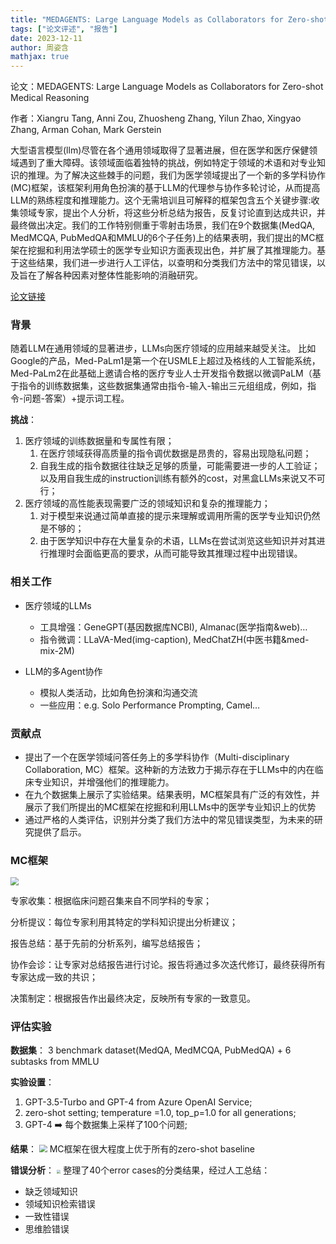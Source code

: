 ```yaml
---
title: "MEDAGENTS: Large Language Models as Collaborators for Zero-shot Medical Reasoning"
tags: ["论文评述", "报告"]
date: 2023-12-11
author: 周姿含
mathjax: true
---
```


论文：MEDAGENTS: Large Language Models as Collaborators for Zero-shot Medical Reasoning

作者：Xiangru Tang, Anni Zou, Zhuosheng Zhang, Yilun Zhao, Xingyao Zhang, Arman Cohan, Mark Gerstein

大型语言模型(llm)尽管在各个通用领域取得了显著进展，但在医学和医疗保健领域遇到了重大障碍。该领域面临着独特的挑战，例如特定于领域的术语和对专业知识的推理。为了解决这些棘手的问题，我们为医学领域提出了一个新的多学科协作(MC)框架，该框架利用角色扮演的基于LLM的代理参与协作多轮讨论，从而提高LLM的熟练程度和推理能力。这个无需培训且可解释的框架包含五个关键步骤:收集领域专家，提出个人分析，将这些分析总结为报告，反复讨论直到达成共识，并最终做出决定。我们的工作特别侧重于零射击场景，我们在9个数据集(MedQA, MedMCQA, PubMedQA和MMLU的6个子任务)上的结果表明，我们提出的MC框架在挖掘和利用法学硕士的医学专业知识方面表现出色，并扩展了其推理能力。基于这些结果，我们进一步进行人工评估，以查明和分类我们方法中的常见错误，以及旨在了解各种因素对整体性能影响的消融研究。

[论文链接](https://arxiv.org/abs/2311.10537)

### 背景

随着LLM在通用领域的显著进步，LLMs向医疗领域的应用越来越受关注。
比如Google的产品，Med-PaLm1是第一个在USMLE上超过及格线的人工智能系统，Med-PaLm2在此基础上邀请合格的医疗专业人士开发指令数据以微调PaLM（基于指令的训练数据集，这些数据集通常由指令-输入-输出三元组组成，例如，指令-问题-答案）+提示词工程。


**挑战**：
1. 医疗领域的训练数据量和专属性有限；
   1. 在医疗领域获得高质量的指令调优数据是昂贵的，容易出现隐私问题；
   2. 自我生成的指令数据往往缺乏足够的质量，可能需要进一步的人工验证；以及用自我生成的instruction训练有额外的cost，对黑盒LLMs来说又不可行；
2. 医疗领域的高性能表现需要广泛的领域知识和复杂的推理能力；
   1. 对于模型来说通过简单直接的提示来理解或调用所需的医学专业知识仍然是不够的；
   2. 由于医学知识中存在大量复杂的术语，LLMs在尝试浏览这些知识并对其进行推理时会面临更高的要求，从而可能导致其推理过程中出现错误。

### 相关工作

- 医疗领域的LLMs
  - 工具增强：GeneGPT(基因数据库NCBI), Almanac(医学指南&web)…
  - 指令微调：LLaVA-Med(img-caption), MedChatZH(中医书籍&med-mix-2M)

- LLM的多Agent协作
  - 模拟人类活动，比如角色扮演和沟通交流
  - 一些应用：e.g. Solo Performance Prompting, Camel… 

### 贡献点
- 提出了一个在医学领域问答任务上的多学科协作（Multi-disciplinary Collaboration, MC）框架。这种新的方法致力于揭示存在于LLMs中的内在临床专业知识，并增强他们的推理能力。
- 在九个数据集上展示了实验结果。结果表明，MC框架具有广泛的有效性，并展示了我们所提出的MC框架在挖掘和利用LLMs中的医学专业知识上的优势
- 通过严格的人类评估，识别并分类了我们方法中的常见错误类型，为未来的研究提供了启示。

### MC框架

<img src="./1.png" style="zoom:80%;" /> 

专家收集：根据临床问题召集来自不同学科的专家；

分析提议：每位专家利用其特定的学科知识提出分析建议；

报告总结：基于先前的分析系列，编写总结报告；

协作会诊：让专家对总结报告进行讨论。报告将通过多次迭代修订，最终获得所有专家达成一致的共识；

决策制定：根据报告作出最终决定，反映所有专家的一致意见。

### 评估实验

**数据集**：
3 benchmark dataset(MedQA, MedMCQA, PubMedQA) + 6 subtasks from MMLU

**实验设置**：
1. GPT-3.5-Turbo and GPT-4 from Azure OpenAI Service;
2. zero-shot setting; temperature =1.0, top_p=1.0 for all generations;
3. GPT-4 ➡️ 每个数据集上采样了100个问题;

**结果**：
<img src="./2.png" style="zoom:80%;" /> 
MC框架在很大程度上优于所有的zero-shot baseline

**错误分析**：
<img src="./3.png" style="zoom:40%;" /> 
整理了40个error cases的分类结果，经过人工总结：
- 缺乏领域知识
- 领域知识检索错误
- 一致性错误
- 思维脸错误